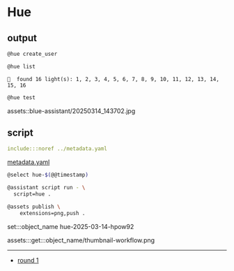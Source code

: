 # Hue

## output

```bash
@hue create_user
```

```bash
@hue list
```

```text
🧠  found 16 light(s): 1, 2, 3, 4, 5, 6, 7, 8, 9, 10, 11, 12, 13, 14, 15, 16
```

```bash
@hue test
```

assets::blue-assistant/20250314_143702.jpg

## script

```yaml
include:::noref ../metadata.yaml
```
[metadata.yaml](../metadata.yaml)

```bash
@select hue-$(@@timestamp)

@assistant script run - \
  script=hue .

@assets publish \
	extensions=png,push .
```

set:::object_name hue-2025-03-14-hpow92

assets:::get:::object_name/thumbnail-workflow.png

---

- [round 1](./round-1.md)